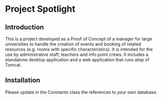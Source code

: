 # Project Spotlight

## Introduction

This is a project developed as a Proof of Concept of a manager for large universities to handle the creation of events and booking of related resources (e.g. rooms with specific characteristics).
It is intended for the use by administrative staff, teachers and info point crews.
It includes a standalone desktop application and a web application that runs atop of Tomcat.

## Installation

Please update in the Constants class the references to your own database.